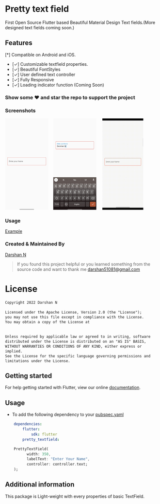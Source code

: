 <!-- 
This README describes the package. If you publish this package to pub.dev,
this README's contents appear on the landing page for your package.

For information about how to write a good package README, see the guide for
[writing package pages](https://dart.dev/guides/libraries/writing-package-pages). 

For general information about developing packages, see the Dart guide for
[creating packages](https://dart.dev/guides/libraries/create-library-packages)
and the Flutter guide for
[developing packages and plugins](https://flutter.dev/developing-packages). 
-->
# Pretty text field

First Open Source Flutter based Beautiful Material Design Text fields.(More designed text fields coming soon.)


## Features

[*] Compatible on Android and iOS.

  * [✓] Customizable textfield properties.
  * [✓] Beautiful FontStyles
  * [✓] User defined text controller 
  * [✓] Fully Responsive
  * [✓] Loading indicator function (Coming Soon)

### Show some :heart: and star the repo to support the project


### Screenshots

<img src="ss1.jpg" height="300em" />&nbsp;&nbsp;&nbsp; <img src="ss2.jpg" height="300em" /> &nbsp;&nbsp;&nbsp; 
<img src="ss3.gif" height="300em" /> 


### Usage

[Example](https://github.com/darshn-n/pretty_textfield/blob/master/example/example_app.dart)


### Created & Maintained By

[Darshan N](https://github.com/darshn-n) 

> If you found this project helpful or you learned something from the source code and want to thank me <darshan51081@gmail.com>

# License

    Copyright 2022 Darshan N

    Licensed under the Apache License, Version 2.0 (the "License");
    you may not use this file except in compliance with the License.
    You may obtain a copy of the License at


    Unless required by applicable law or agreed to in writing, software
    distributed under the License is distributed on an "AS IS" BASIS,
    WITHOUT WARRANTIES OR CONDITIONS OF ANY KIND, either express or implied.
    See the License for the specific language governing permissions and
    limitations under the License.

## Getting started


For help getting started with Flutter, view our online
[documentation](https://flutter.dev/).

## Usage

* To add the following dependency to your [pubspec.yaml](https://github.com/darshn-n/pretty_textfield)

```yaml
    dependencies:
        flutter:
            sdk: flutter
        pretty_textfield:
```

```dart
    PrettyTextField(
          width: 350,
          labelText: "Enter Your Name",
          controller: controller.text;        
    );
```

## Additional information

This package is Light-weight with every properties of basic TextField.
